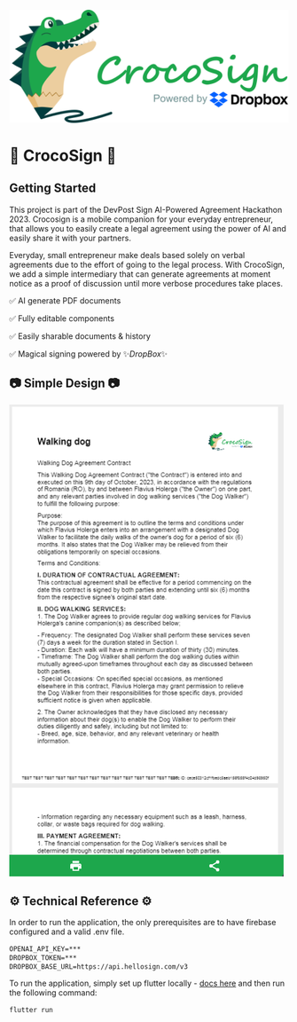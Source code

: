 
![Alt text](logo_text.png)

# 🐊 CrocoSign 🐊
## Getting Started

This project is part of the DevPost Sign AI-Powered Agreement Hackathon 2023. Crocosign is a mobile companion for your everyday entrepreneur, that allows you to easily create a legal agreement using the power of AI and easily share it with your partners. 


Everyday, small entrepreneur make deals based solely on verbal agreements due to the effort of going to the legal process. With CrocoSign, we add a simple intermediary that can generate agreements at moment notice as a proof of discussion until more verbose procedures take places.

✅ AI generate PDF documents

✅ Fully editable components

✅ Easily sharable documents & history

✅ Magical signing powered by ✨*DropBox*✨

## 📷 Simple Design 📷

![alt-text-2](image-1.png "AI Generated document")

## ⚙️ Technical Reference ⚙️

In order to run the application, the only prerequisites are to have firebase configured and a valid .env file.

```
OPENAI_API_KEY=***
DROPBOX_TOKEN=***
DROPBOX_BASE_URL=https://api.hellosign.com/v3
```

To run the application, simply set up flutter locally - [docs here](https://docs.flutter.dev/get-started/install) and then run the following command:

```
flutter run
```